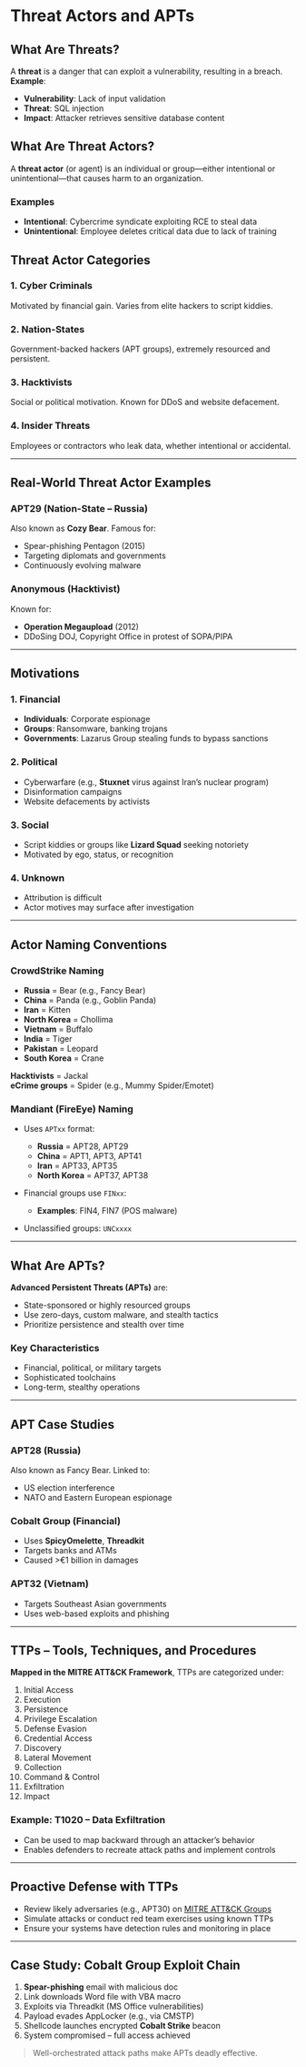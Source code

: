 # Threat Actors and APTs

## What Are Threats?

A **threat** is a danger that can exploit a vulnerability, resulting in a breach.  
**Example**:  
- **Vulnerability**: Lack of input validation  
- **Threat**: SQL injection  
- **Impact**: Attacker retrieves sensitive database content

## What Are Threat Actors?

A **threat actor** (or agent) is an individual or group—either intentional or unintentional—that causes harm to an organization.

### Examples
- **Intentional**: Cybercrime syndicate exploiting RCE to steal data  
- **Unintentional**: Employee deletes critical data due to lack of training

## Threat Actor Categories

### 1. Cyber Criminals
Motivated by financial gain. Varies from elite hackers to script kiddies.

### 2. Nation-States
Government-backed hackers (APT groups), extremely resourced and persistent.

### 3. Hacktivists
Social or political motivation. Known for DDoS and website defacement.

### 4. Insider Threats
Employees or contractors who leak data, whether intentional or accidental.

---

## Real-World Threat Actor Examples

### APT29 (Nation-State – Russia)
Also known as **Cozy Bear**. Famous for:
- Spear-phishing Pentagon (2015)
- Targeting diplomats and governments
- Continuously evolving malware

### Anonymous (Hacktivist)
Known for:
- **Operation Megaupload** (2012)
- DDoSing DOJ, Copyright Office in protest of SOPA/PIPA

---

## Motivations

### 1. Financial
- **Individuals**: Corporate espionage  
- **Groups**: Ransomware, banking trojans  
- **Governments**: Lazarus Group stealing funds to bypass sanctions

### 2. Political
- Cyberwarfare (e.g., **Stuxnet** virus against Iran’s nuclear program)
- Disinformation campaigns
- Website defacements by activists

### 3. Social
- Script kiddies or groups like **Lizard Squad** seeking notoriety
- Motivated by ego, status, or recognition

### 4. Unknown
- Attribution is difficult
- Actor motives may surface after investigation

---

## Actor Naming Conventions

### CrowdStrike Naming

- **Russia** = Bear (e.g., Fancy Bear)  
- **China** = Panda (e.g., Goblin Panda)  
- **Iran** = Kitten  
- **North Korea** = Chollima  
- **Vietnam** = Buffalo  
- **India** = Tiger  
- **Pakistan** = Leopard  
- **South Korea** = Crane  

**Hacktivists** = Jackal  
**eCrime groups** = Spider (e.g., Mummy Spider/Emotet)

### Mandiant (FireEye) Naming

- Uses `APTxx` format:
  - **Russia** = APT28, APT29  
  - **China** = APT1, APT3, APT41  
  - **Iran** = APT33, APT35  
  - **North Korea** = APT37, APT38  

- Financial groups use `FINxx`:
  - **Examples**: FIN4, FIN7 (POS malware)

- Unclassified groups: `UNCxxxx`

---

## What Are APTs?

**Advanced Persistent Threats (APTs)** are:
- State-sponsored or highly resourced groups
- Use zero-days, custom malware, and stealth tactics
- Prioritize persistence and stealth over time

### Key Characteristics
- Financial, political, or military targets
- Sophisticated toolchains
- Long-term, stealthy operations

---

## APT Case Studies

### APT28 (Russia)
Also known as Fancy Bear. Linked to:
- US election interference
- NATO and Eastern European espionage

### Cobalt Group (Financial)
- Uses **SpicyOmelette**, **Threadkit**
- Targets banks and ATMs
- Caused >€1 billion in damages

### APT32 (Vietnam)
- Targets Southeast Asian governments
- Uses web-based exploits and phishing

---

## TTPs – Tools, Techniques, and Procedures

**Mapped in the MITRE ATT&CK Framework**, TTPs are categorized under:

1. Initial Access  
2. Execution  
3. Persistence  
4. Privilege Escalation  
5. Defense Evasion  
6. Credential Access  
7. Discovery  
8. Lateral Movement  
9. Collection  
10. Command & Control  
11. Exfiltration  
12. Impact

### Example: T1020 – Data Exfiltration
- Can be used to map backward through an attacker’s behavior
- Enables defenders to recreate attack paths and implement controls

---

## Proactive Defense with TTPs

- Review likely adversaries (e.g., APT30) on [MITRE ATT&CK Groups](https://attack.mitre.org/groups/)
- Simulate attacks or conduct red team exercises using known TTPs
- Ensure your systems have detection rules and monitoring in place

---

## Case Study: Cobalt Group Exploit Chain

1. **Spear-phishing** email with malicious doc
2. Link downloads Word file with VBA macro
3. Exploits via Threadkit (MS Office vulnerabilities)
4. Payload evades AppLocker (e.g., via CMSTP)
5. Shellcode launches encrypted **Cobalt Strike** beacon
6. System compromised – full access achieved

> Well-orchestrated attack paths make APTs deadly effective.

